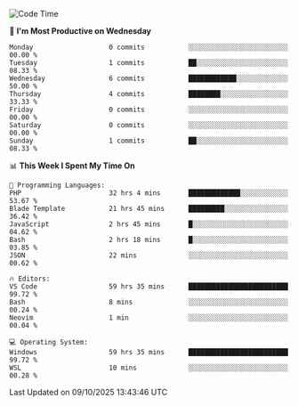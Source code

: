 <!--START_SECTION:waka-->
![Code Time](http://img.shields.io/badge/Code%20Time-6%2C087%20hrs%2057%20mins-blue)

📅 **I'm Most Productive on Wednesday** 

```text
Monday                   0 commits           ░░░░░░░░░░░░░░░░░░░░░░░░░   00.00 % 
Tuesday                  1 commits           ██░░░░░░░░░░░░░░░░░░░░░░░   08.33 % 
Wednesday                6 commits           ████████████░░░░░░░░░░░░░   50.00 % 
Thursday                 4 commits           ████████░░░░░░░░░░░░░░░░░   33.33 % 
Friday                   0 commits           ░░░░░░░░░░░░░░░░░░░░░░░░░   00.00 % 
Saturday                 0 commits           ░░░░░░░░░░░░░░░░░░░░░░░░░   00.00 % 
Sunday                   1 commits           ██░░░░░░░░░░░░░░░░░░░░░░░   08.33 % 
```


📊 **This Week I Spent My Time On** 

```text
💬 Programming Languages: 
PHP                      32 hrs 4 mins       █████████████░░░░░░░░░░░░   53.67 % 
Blade Template           21 hrs 45 mins      █████████░░░░░░░░░░░░░░░░   36.42 % 
JavaScript               2 hrs 45 mins       █░░░░░░░░░░░░░░░░░░░░░░░░   04.62 % 
Bash                     2 hrs 18 mins       █░░░░░░░░░░░░░░░░░░░░░░░░   03.85 % 
JSON                     22 mins             ░░░░░░░░░░░░░░░░░░░░░░░░░   00.62 % 

🔥 Editors: 
VS Code                  59 hrs 35 mins      █████████████████████████   99.72 % 
Bash                     8 mins              ░░░░░░░░░░░░░░░░░░░░░░░░░   00.24 % 
Neovim                   1 min               ░░░░░░░░░░░░░░░░░░░░░░░░░   00.04 % 

💻 Operating System: 
Windows                  59 hrs 35 mins      █████████████████████████   99.72 % 
WSL                      10 mins             ░░░░░░░░░░░░░░░░░░░░░░░░░   00.28 % 
```


 Last Updated on 09/10/2025 13:43:46 UTC
<!--END_SECTION:waka-->
